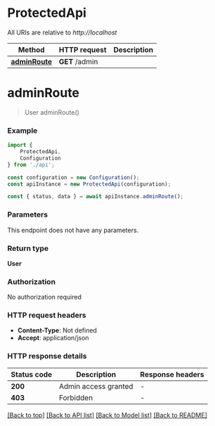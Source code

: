 # ProtectedApi

All URIs are relative to *http://localhost*

|Method | HTTP request | Description|
|------------- | ------------- | -------------|
|[**adminRoute**](#adminroute) | **GET** /admin | |

# **adminRoute**
> User adminRoute()


### Example

```typescript
import {
    ProtectedApi,
    Configuration
} from './api';

const configuration = new Configuration();
const apiInstance = new ProtectedApi(configuration);

const { status, data } = await apiInstance.adminRoute();
```

### Parameters
This endpoint does not have any parameters.


### Return type

**User**

### Authorization

No authorization required

### HTTP request headers

 - **Content-Type**: Not defined
 - **Accept**: application/json


### HTTP response details
| Status code | Description | Response headers |
|-------------|-------------|------------------|
|**200** | Admin access granted |  -  |
|**403** | Forbidden |  -  |

[[Back to top]](#) [[Back to API list]](../README.md#documentation-for-api-endpoints) [[Back to Model list]](../README.md#documentation-for-models) [[Back to README]](../README.md)

